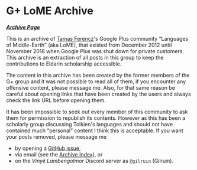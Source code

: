 # G+ LoME Archive

[***Archive Page***](https://jakobteuber.github.io/lome-archive)

This is an archive of [Tamas Ferencz](https://middangeard.org.uk/aglardh/)'s
Google Plus community “Languages of Middle-Earth” (aka LoME),
that existed from December 2012 until November 2018 when Google Plus was shut down for private customers.
This archive is an extraction of all posts in this group to keep the contributions to Eldarin scholarship
accessible.

The content in this archive has been created by the former members of the G+ group
and it was not possible to read all of them, if you encounter any offensive content,
please message me. Also, for that same reason be careful about opening links that
have been created by the users and always check the link URL before opening them.

It has been impossible to seek out every member of this community to ask them for
permission to republish its contents. However as this has been a scholarly group
discussing Tolkien's languages and should not have contained much “personal” content
I think this is acceptable. If you want your posts removed, please message me

- by opening a [GitHub issue](https://github.com/jakobteuber/lome-archive/issues/new/choose),
- via email (see the [Archive Index](https://jakobteuber.github.io/lome-archive)), or
- on the *Vinyë Lambengolmor* Discord server as `@gilruin` (Gilruin).
